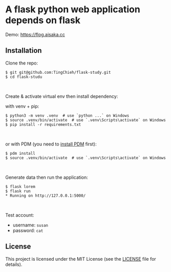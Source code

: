 # A flask python web application depends on flask

Demo: https://flog.aisaka.cc

## Installation



Clone the repo:

```
$ git git@github.com:TingChieh/flask-study.git
$ cd flask-studu
```

​    

Create & activate virtual env then install dependency:

with venv + pip:

```
$ python3 -m venv .venv  # use `python ...` on Windows
$ source .venv/bin/activate  # use `.venv\Scripts\activate` on Windows
$ pip install -r requirements.txt
```

​    

or with PDM (you need to [install PDM](https://pdm.fming.dev/latest/#installation) first):

```
$ pdm install
$ source .venv/bin/activate  # use `.venv\Scripts\activate` on Windows
```

​    

Generate data then run the application:

```
$ flask lorem
$ flask run
* Running on http://127.0.0.1:5000/
```

​    

Test account:

- username: `susan`
- password: `cat`

## License



This project is licensed under the MIT License (see the [LICENSE](https://github.com/greyli/greybook/blob/main/LICENSE) file for details).